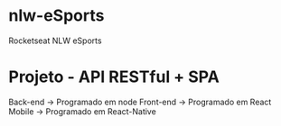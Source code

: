# nlw-eSports
Rocketseat NLW eSports

# Projeto - API RESTful + SPA
Back-end -> Programado em node
Front-end -> Programado em React
Mobile -> Programado em React-Native

